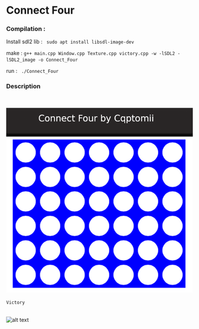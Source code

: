 # Connect Four




### Compilation :
    
Install sdl2 lib :  ``` sudo apt install libsdl-image-dev```
 
make : ``` g++ main.cpp Window.cpp Texture.cpp victory.cpp -w -lSDL2 -lSDL2_image -o Connect_Four ``` 

run : ``` ./Connect_Four```

### Description

<br>

![alt text](https://github.com/cqptomii/Connect-Four/blob/main/image/plateau.png?raw=true)

``` Victory ``` <br><br>

![alt text](https://github.com/cqptomii/Connect-Four/blob/main/image/img.png?raw=true)
